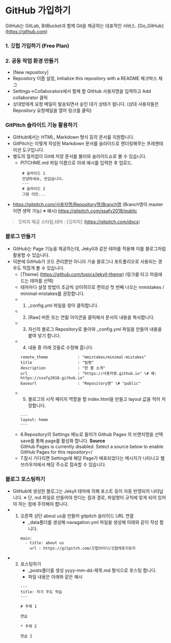 # GitHub 가입하기
GitHub는 GitLab, BitBucket과 함께 Git을 제공하는 대표적인 서비스.
[Go_GitHub] (https://github.com)
### 1. 깃헙 가입하기 (Free Plan)
### 2. 공동 작업 환경 만들기
 - [New repository]
 - Repository 이름 설정, Initialize this repository with a README 체크박스 체그
 - Settings->Collaborators에서 함께 할 GitHub 사용자명을 입력하고 Add collaborator 클릭
 - 상대방에게 요청 메일이 발송되면서 승인 대기 상태가 됩니다.
   (상대 사용자들은 Repository 요청메일을 열어 링크를 클릭)
### GitPitch 슬라이드 기능 활용하기
  - GitHub에서는 HTML, Markdown 형식 등의 문서를 지원합니다.
  - GitPitch는 이렇게 작성된 Markdown 문서를 슬라이드로 렌더링해주는 프레젠테이션 도구입니다.
  - 별도의 절차없이 Git에 저장 문서를 불러와 슬라이드쇼로 볼 수 있습니다.
       - PITCHME.md 파일 이름으로 아래 예시를 입력한 후 업로드.
       ``` ---
           # 슬라이드 1
           안녕하세요, 반갑습니다.
           ---
           # 슬라이드 2
           그럼 이만...
       ```
  - https://gitpitch.com/사용자명/Repository명/Branch명 (Branch명이 master이면 생략 가능)
   ※ 예시) https://gitpitch.com/ssafy2018/public
   > 깃피치 제공 스타일,테마 : [깃피치] (https://gitpitch.com/docs)
### 블로그 만들기
  - GitHub는 Page 기능을 제공하는데, Jekyll과 같은 테마를 적용해 이를 블로그처럼 활용할 수 있습니다.
  - 덕분에 GitHub가 코드 관리뿐만 아니라 기술 블로그나 포트폴리오로 사용되는 경우도 적잖게 볼 수 있습니다.
    - [Theme] (https://github.com/topics/jekyll-theme)   (링크를 타고 마음에 드는 테마를 선택)
    - 테마마다 설정 방법이 조금씩 상이하므로 편의상 첫 번째 나오는 mmistakes / minimal-mistakes를 권장합니다.
    - 1. _config.yml 파일을 찾아 클릭합니다.
    - 2. [Raw] 버튼 또는 연필 아이콘을 클릭해서 문서의 내용을 복사합니다.
    - 3. 자신의 블로그 Repository로 돌아와 _config.yml 파일을 만들어 내용을 붙여 넣기 합니다.
    - 4. 내용 중 아래 것들로 수정해 줍니다.
        ```
        remote_theme             : "mmistakes/minimal-mistakes"
        title                    : "팀명"
        description              : "한 줄 소개"
        url                      : "https://사용자명.github.io" \# 예: https://ssafy2018.github.io"
        baseurl                  : "Repository명" \# "public"
        ```
    - 5. 블로그의 시작 페이지 역할을 할 index.html을 만들고 layout 값을 적어 저장합니다.
        ```
        ---
        layout: home
        ---
        ```
    - 6.Repository의 Settings 메뉴로 들어가 Github Pages 의 브랜치명을 선택 save를 통해 page를 활성화 합니다.
        **Source**</br> 
        GitHub Pages is currently disabled. Select a source below to enable GitHub Pages for this repository</
    - 7.잠시 기다리면 Settings에 해당 Page가 배포되었다는 메시지가 나타나고 웹 브라우저에서 해당 주소로 접속할 수 있습니다.
### 블로그 포스팅하기
  - GitHub에 생성한 블로그는 Jekyll 테마에 의해 포스트 등이 자동 반영되어 나타납니다.
    ※ 단, md 파일로 만들어야 한다는 점과 경로, 파일명이 규칙에 맞게 되어 있어야 하는 점에 주의해야 합니다.
  - 1. 오른쪽 상단 about us을 만들어 gitpitch 슬라이드 URL 연결
        - _data폴더를 생성해 navagation.yml 파일을 생성해 아래와 같이 작성 합니다.
        ```
        main:
          - title: about us
            url : https://gitpitch.com/깃헙아이디/깃헙레포지토리
        ```
  - 2. 포스팅하기
        - _posts폴더를 생성 yyyy-mm-dd-제목.md 형식으로 포스팅 합니다.
        - 파일 내용은 아래와 같은 예시
        ```
        ---
        title: 자기 주도 학습
        ---

        # 주제 1

        연습

        * 주제 2

        연습 2
        ```
        
